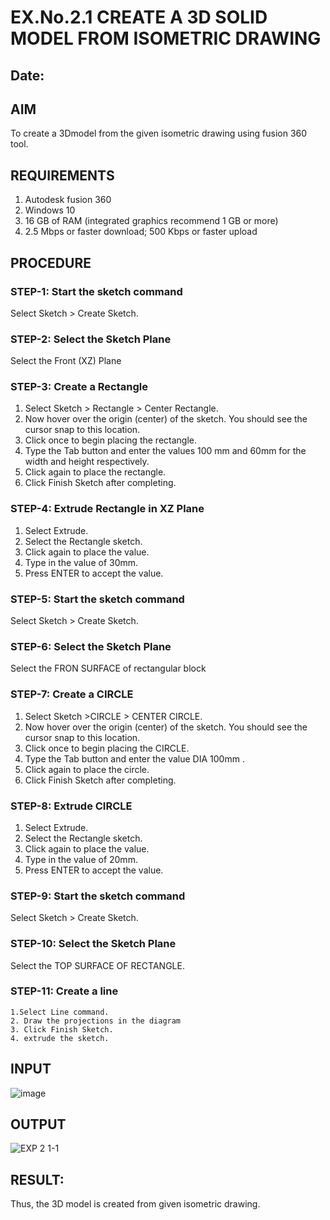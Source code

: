 # EX.No.2.1  CREATE A 3D SOLID MODEL FROM ISOMETRIC DRAWING
## Date:

## AIM
To create a 3Dmodel from the given isometric drawing using fusion 360 tool. 

## REQUIREMENTS
1. Autodesk fusion 360
2. Windows 10
3. 16 GB of RAM (integrated graphics recommend 1 GB or more)
4. 2.5 Mbps or faster download; 500 Kbps or faster upload 

## PROCEDURE

 ### STEP-1:  Start the sketch command

   Select Sketch > Create Sketch.

 ### STEP-2:  Select the Sketch Plane

   Select the Front (XZ) Plane

### STEP-3: Create a Rectangle 

   1.	Select Sketch > Rectangle > Center Rectangle.
   2.	Now hover over the origin (center) of the sketch. You should see the cursor snap to this location.
   3.	Click once to begin placing the rectangle.
   4.	Type the Tab button and enter the values 100 mm and 60mm for the width and height respectively.
   5.	Click again to place the rectangle.
   6.	Click Finish Sketch after completing.

 ### STEP-4: Extrude Rectangle in XZ Plane
   1.	Select Extrude.
   2.	Select the Rectangle sketch.
   3.	Click again to place the value.
   4.	Type in the value of 30mm. 
   5.	Press ENTER to accept the value.

 ### STEP-5:  Start the sketch command
   Select Sketch > Create Sketch.
 ### STEP-6: Select the Sketch Plane
   Select the FRON SURFACE of rectangular block 
 ### STEP-7: Create a CIRCLE 
   1.	Select Sketch >CIRCLE  > CENTER CIRCLE.
   2.	Now hover over the origin (center) of the sketch. You should see the cursor snap to this location.
   3.	Click once to begin placing the CIRCLE.
   4.	Type the Tab button and enter the value DIA 100mm .
   5.	Click again to place the circle.
   6.	Click Finish Sketch after completing.

 ### STEP-8:  Extrude CIRCLE 
   1.	Select Extrude.
   2.	Select the Rectangle sketch.
   3.	Click again to place the value.
   4.	Type in the value of 20mm. 
   5.	Press ENTER to accept the value.

 ### STEP-9: Start the sketch command
   Select Sketch > Create Sketch.
   
 ### STEP-10: Select the Sketch Plane
   Select the TOP SURFACE OF RECTANGLE.
   
 ### STEP-11: Create a line
	1.Select Line command.
	2. Draw the projections in the diagram 
	3. Click Finish Sketch.
	4. extrude the sketch.

## INPUT
![image](https://user-images.githubusercontent.com/113594316/198495472-9a69edb1-f0c6-470c-b9ae-fe282fa6a678.png)

## OUTPUT

![EXP 2 1-1](https://user-images.githubusercontent.com/121957896/210706953-a12ee304-4295-43d0-b7ea-1ef510fd5f38.jpg)


## RESULT: 
 Thus, the 3D model is created from given isometric drawing.
